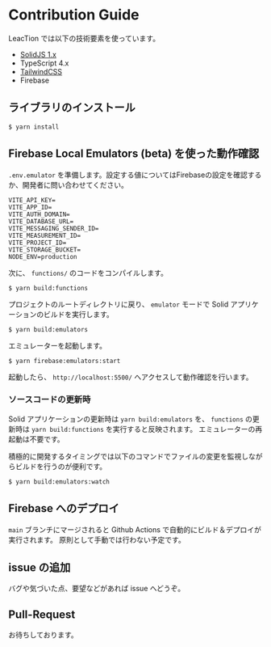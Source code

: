 # Contribution Guide

LeacTion では以下の技術要素を使っています。

- [SolidJS 1.x](https://www.solidjs.com/)
- TypeScript 4.x
- [TailwindCSS](https://tailwindcss.com/)
- Firebase

## ライブラリのインストール

```
$ yarn install
```

## Firebase Local Emulators (beta) を使った動作確認

`.env.emulator` を準備します。設定する値についてはFirebaseの設定を確認するか、開発者に問い合わせてください。

```.env.emulator
VITE_API_KEY=
VITE_APP_ID=
VITE_AUTH_DOMAIN=
VITE_DATABASE_URL=
VITE_MESSAGING_SENDER_ID=
VITE_MEASUREMENT_ID=
VITE_PROJECT_ID=
VITE_STORAGE_BUCKET=
NODE_ENV=production
```

次に、 `functions/` のコードをコンパイルします。

```
$ yarn build:functions
```

プロジェクトのルートディレクトリに戻り、 `emulator` モードで Solid アプリケーションのビルドを実行します。

```
$ yarn build:emulators
```

エミュレーターを起動します。

```
$ yarn firebase:emulators:start
```

起動したら、 `http://localhost:5500/` へアクセスして動作確認を行います。

### ソースコードの更新時

Solid アプリケーションの更新時は `yarn build:emulators` を、 `functions` の更新時は `yarn build:functions` を実行すると反映されます。
エミュレーターの再起動は不要です。

積極的に開発するタイミングでは以下のコマンドでファイルの変更を監視しながらビルドを行うのが便利です。

```
$ yarn build:emulators:watch
```

## Firebase へのデプロイ

`main` ブランチにマージされると Github Actions で自動的にビルド＆デプロイが実行されます。
原則として手動では行わない予定です。

## issue の追加

バグや気づいた点、要望などがあれば issue へどうぞ。

## Pull-Request

お待ちしております。
